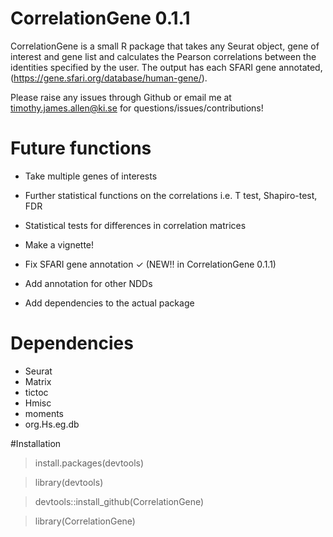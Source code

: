 # CorrelationGene 0.1.1

CorrelationGene is a small R package that takes any Seurat object, gene of interest and gene list and calculates the Pearson correlations between the identities specified by the user. The output has each SFARI gene annotated, (https://gene.sfari.org/database/human-gene/).

Please raise any issues through Github or email me at timothy.james.allen@ki.se for questions/issues/contributions! 

# Future functions

- Take multiple genes of interests

- Further statistical functions on the correlations i.e. T test, Shapiro-test, FDR

- Statistical tests for differences in correlation matrices

- Make a vignette!

- Fix SFARI gene annotation ✓ (NEW!! in CorrelationGene 0.1.1)

- Add annotation for other NDDs 

- Add dependencies to the actual package

# Dependencies 

- Seurat
- Matrix
- tictoc
- Hmisc
- moments 
- org.Hs.eg.db

#Installation

>install.packages(devtools)

>library(devtools)

>devtools::install_github(CorrelationGene)

>library(CorrelationGene)
